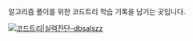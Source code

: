 알고리즘 풀이를 위한 코드트리 학습 기록을 남기는 곳입니다. 


[![코드트리|실력진단-dbsalszz](https://banner.codetree.ai/v1/banner/dbsalszz)](https://www.codetree.ai/profiles/dbsalszz)
